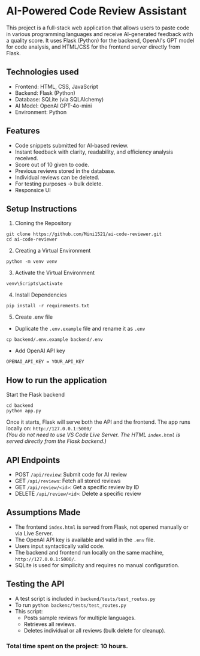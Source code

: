 # AI-Powered Code Review Assistant
This project is a full-stack web application that allows users to paste code in various programming languages and receive AI-generated feedback with a quality score. 
It uses Flask (Python) for the backend, OpenAI's GPT model for code analysis, and HTML/CSS for the frontend server directly from Flask.

## Technologies used
- Frontend: HTML, CSS, JavaScript
- Backend: Flask (Python)
- Database: SQLite (via SQLAlchemy)
- AI Model: OpenAI GPT-4o-mini
- Environment: Python

## Features
- Code snippets submitted for AI-based review.
- Instant feedback with clarity, readability, and efficiency analysis received.
- Score out of 10 given to code.
- Previous reviews stored in the database.
- Individual reviews can be deleted.
- For testing purposes -> bulk delete.
- Responsice UI

## Setup Instructions
1. Cloning the Repository
```
git clone https://github.com/Mini1521/ai-code-reviewer.git
cd ai-code-reviewer
```
2. Creating a Virtual Environment
``` 
python -m venv venv 
```
3. Activate the Virtual Environment
```
venv\Scripts\activate 
```
4. Install Dependencies
``` 
pip install -r requirements.txt 
```
5. Create .env file 
- Duplicate the `.env.example` file and rename it as `.env`
```
cp backend/.env.example backend/.env
```
- Add OpenAI API key
```
OPENAI_API_KEY = YOUR_API_KEY
```

## How to run the application
Start the Flask backend
```
cd backend 
python app.py
```
Once it starts, Flask will serve both the API and the frontend. The app runs locally on: `http://127.0.0.1:5000/` \
*(You do not need to use VS Code Live Server. The HTML `index.html` is served directly from the Flask backend.)*

## API Endpoints
- POST `/api/review`: Submit code for AI review
- GET `/api/reviews`: Fetch all stored reviews
- GET `/api/review/<id>`: Get a specific review by ID
- DELETE `/api/review/<id>`: Delete a specific review

## Assumptions Made
- The frontend `index.html` is served from Flask, not opened manually or via Live Server.
- The OpenAI API key is available and valid in the `.env` file.
- Users input syntactically valid code.
- The backend and frontend run locally on the same machine, `http://127.0.0.1:5000/`.
- SQLite is used for simplicity and requires no manual configuration.

## Testing the API
- A test script is included in `backend/tests/test_routes.py`
- To run `python backenc/tests/test_routes.py`
- This script:
  - Posts sample reviews for multiple languages.
  - Retrieves all reviews.
  - Deletes individual or all reviews (bulk delete for cleanup).

### Total time spent on the project: 10 hours.
